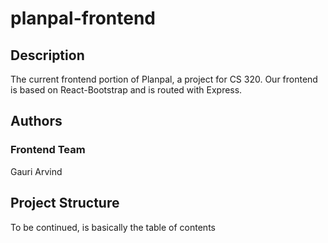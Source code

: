 # planpal-frontend

## Description
The current frontend portion of Planpal, a project for CS 320. Our frontend is based on React-Bootstrap and is routed with Express. 

## Authors
### Frontend Team
Gauri Arvind


## Project Structure
To be continued, is basically the table of contents
